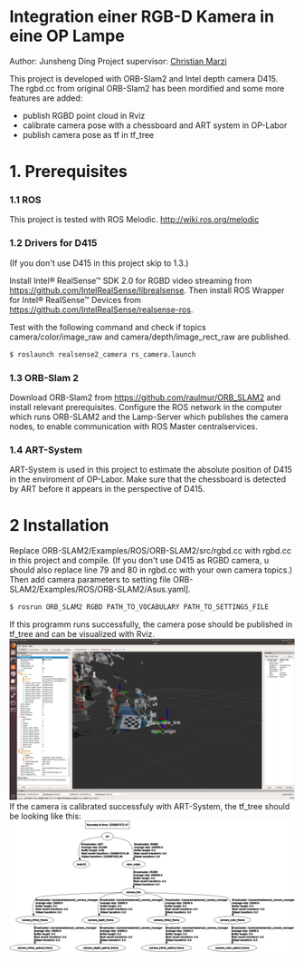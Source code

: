 # Integration einer RGB-D Kamera in eine OP Lampe

Author: Junsheng Ding
Project supervisor: [Christian Marzi]

This project is developed with ORB-Slam2 and Intel depth camera D415. The rgbd.cc from original ORB-Slam2 has been mordified and some more features are added:
  - publish RGBD point cloud in Rviz 
  - calibrate camera pose with a chessboard and ART system in OP-Labor
  - publish camera pose as tf in tf_tree 

# 1. Prerequisites
### 1.1 ROS
This project is tested with ROS Melodic. http://wiki.ros.org/melodic
### 1.2 Drivers for D415
(If you don't use D415 in this project skip to 1.3.)

Install Intel® RealSense™ SDK 2.0 for RGBD video streaming from https://github.com/IntelRealSense/librealsense. 
Then install ROS Wrapper for Intel® RealSense™ Devices from https://github.com/IntelRealSense/realsense-ros.

Test with the following command and check if topics camera/color/image_raw and camera/depth/image_rect_raw are published.
```sh
$ roslaunch realsense2_camera rs_camera.launch
```
### 1.3 ORB-Slam 2
Download ORB-Slam2 from https://github.com/raulmur/ORB_SLAM2 and install relevant prerequisites. Configure the ROS network in the computer which runs ORB-SLAM2 and the Lamp-Server which publishes the camera nodes, to enable communication with ROS Master centralservices.
### 1.4 ART-System
ART-System is used in this project to estimate the absolute position of D415 in the enviroment of OP-Labor. Make sure that the chessboard is detected by ART before it appears in the perspective of D415.

# 2 Installation
Replace ORB-SLAM2/Examples/ROS/ORB-SLAM2/src/rgbd.cc with rgbd.cc in this project and compile. (If you don't use D415 as RGBD camera, u should also replace line 79 and 80 in rgbd.cc with your own camera topics.)
Then add camera parameters to setting file ORB-SLAM2/Examples/ROS/ORB-SLAM2/Asus.yaml]. 

```sh
$ rosrun ORB_SLAM2 RGBD PATH_TO_VOCABULARY PATH_TO_SETTINGS_FILE
```

If this programm runs successfully, the camera pose should be published in tf_tree and can be visualized with Rviz.
![Image text](https://github.com/Utrrgkit/Integration-einer-RGB-D-Kamera-in-eine-OP-Lampe/blob/master/Camera%20pose%20and%20point%20cloud%20in%20RVIZ.png)
If the camera is calibrated successfuly with ART-System, the tf_tree should be looking like this:
![Image text](https://github.com/Utrrgkit/Integration-einer-RGB-D-Kamera-in-eine-OP-Lampe/blob/master/tf_tree.png)



   [Christian Marzi]: <https://www.ipr.kit.edu/mitarbeiter_2640.php>

